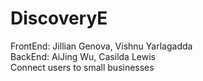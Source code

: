 # DiscoveryE
FrontEnd: Jillian Genova, Vishnu Yarlagadda  
BackEnd: AiJing Wu, Casilda Lewis  
Connect users to small businesses
